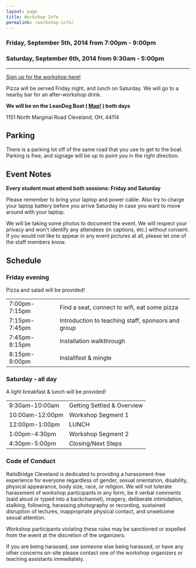 ```yaml
---
layout: page
title: Workshop Info
permalink: /workshop-info/
---
```


### Friday, September 5th, 2014 from 7:00pm - 9:00pm

### Saturday, September 6th, 2014 from 9:30am - 5:00pm

---

<a href="http://bridgetroll.org/events/105" class="btn btn-success">Sign up for the workshop here!</a>

Pizza will be served Friday night, and lunch on Saturday. We will go to a nearby bar for an after-workshop drink.

**We will be on the LeanDog Boat ( [Map!](https://www.google.com/maps/preview?q=1151+North+Marginal+Road,+Cleveland,+OH&hl=en&ll=41.510687,-81.691695&spn=0.00079,0.001537&sll=41.515813,-81.680093&sspn=0.019023,0.049181&t=h&hnear=1151+N+Marginal+Rd,+Cleveland,+Ohio+44114&z=2://www.google.com/maps/preview?q=1151+North+Marginal+Road,+Cleveland,+OH&hl=en&ll=41.510687,-81.691695&spn=0.00079,0.001537&sll=41.515813,-81.680093&sspn=0.019023,0.049181&t=h&hnear=1151+N+Marginal+Rd,+Cleveland,+Ohio+44114&z=20) ) both days**

1151 North Marginal Road
Cleveland, OH, 44114

## Parking

There is a parking lot off of the same road that you use to get to the boat. Parking is free, and signage will be up to point you in the right direction.

## Event Notes

**Every student must attend both sessions: Friday and Saturday**

Please remember to bring your laptop and power cable. Also try to charge your laptop battery before you arrive Saturday in case you want to move around with your laptop.

We will be taking some photos to document the event. We will respect your privacy and won't identify any attendees (in captions, etc.) without consent. If you would not like to appear in any event pictures at all, please let one of the staff members know.

## Schedule

### Friday evening

Pizza and salad will be provided!

<table class="table table-bordered table-striped">
  <tbody>
    <tr><td>7:00pm-7:15pm</td><td>Find a seat, connect to wifi, eat some pizza</td></tr>
    <tr><td>7:15pm-7:45pm</td><td>Introduction to teaching staff, sponsors and group</td></tr>
    <tr><td>7:45pm-8:15pm</td><td>Installation walkthrough</td></tr>
    <tr><td>8:15pm-9:00pm</td><td>Installfest &amp; mingle</td></tr>
  </tbody>
</table>

### Saturday - all day

A light breakfast & lunch will be provided!

<table class="table table-bordered table-striped">
  <tbody>
    <tr><td>9:30am-10:00am</td><td>Getting Settled &amp;  Overview</td></tr>
    <tr><td>10:00am-12:00pm</td><td>Workshop Segment 1</td></tr>
    <tr><td>12:00pm-1:00pm</td><td>LUNCH</td></tr>
    <tr><td>1:00pm-4:30pm</td><td>Workshop Segment 2</td></tr>
    <tr><td>4:30pm-5:00pm</td><td>Closing/Next Steps</td></tr>
  </tbody>
</table>



### Code of Conduct

RailsBridge Cleveland is dedicated to providing a harassment-free experience for everyone regardless of gender, sexual orientation, disability, physical appearance, body size, race, or religion. We will not tolerate harassment of workshop participants in any form, be it verbal comments (said aloud or typed into a backchannel), imagery, deliberate intimidation, stalking, following, harassing photography or recording, sustained disruption of lectures, inappropriate physical contact, and unwelcome sexual attention.

Workshop participants violating these rules may be sanctioned or expelled from the event at the discretion of the organizers.

If you are being harassed, see someone else being harassed, or have any other concerns on-site please contact one of the workshop organizers or teaching assistants immediately.
